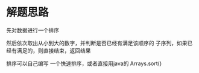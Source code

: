 # 解题思路  
 先对数据进行一个排序  
 
 然后依次取出从小到大的数字，并判断是否已经有满足该顺序的 子序列，如果已经有满足的，则直接结束，返回结果
 
 排序可以自己编写 一个快速排序，或者直接用java的 Arrays.sort()  